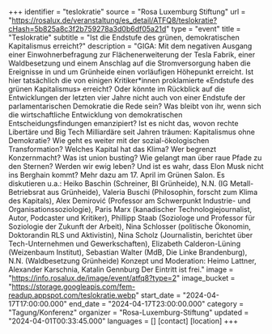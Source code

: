 +++
identifier = "teslokratie"
source = "Rosa Luxemburg Stiftung"
url = "https://rosalux.de/veranstaltung/es_detail/ATFQ8/teslokratie?cHash=5b825a8c3f2b759278a3d0b6df05a21d"
type = "event"
title = "Teslokratie"
subtitle = "Ist die Endstufe des grünen, demokratischen Kapitalismus erreicht?"
description = "GIGA: Mit dem negativen Ausgang einer Einwohnerbefragung zur Flächenerweiterung der Tesla Fabrik, einer Waldbesetzung und einem Anschlag auf die Stromversorgung haben die Ereignisse in und um Grünheide einen vorläufigen Höhepunkt erreicht. Ist hier tatsächlich die von einigen Kritiker*innen proklamierte «Endstufe des grünen Kapitalismus» erreicht? Oder könnte im Rückblick auf die Entwicklungen der letzten vier Jahre nicht auch von einer Endstufe der parlamentarischen Demokratie die Rede sein? Was bleibt von ihr, wenn sich die wirtschaftliche Entwicklung von demokratischen Entscheidungsfindungen emanzipiert? Ist es nicht das, wovon rechte Libertäre und Big Tech Milliardäre seit Jahren träumen: Kapitalismus ohne Demokratie?
Wie geht es weiter mit der sozial-ökologischen Transformation? Welches Kapital hat das Klima? Wer begrenzt Konzernmacht? Was ist union busting? Wie gelangt man über raue Pfade zu den Sternen? Werden wir ewig leben? Und ist es wahr, dass Elon Musk nicht ins Berghain kommt? Mehr dazu am 17. April im Grünen Salon. 
Es diskutieren u.a.: Heiko Baschin (Schreiner, BI Grünheide), N.N. (IG Metall-Betriebsrat aus Grünheide), Valeria Buschi (Philosophin, forscht zum Klima des Kapitals), Alex Demirović (Professor am Schwerpunkt Industrie- und Organisationssoziologie), Paris Marx (kanadischer Technologiejournalist, Autor, Podcaster und Kritiker), Phillipp Staab (Soziologe und Professor für Soziologie der Zukunft der Arbeit), Nina Schlosser (politische Ökonomin, Doktorandin RLS und Aktivistin), Nina Scholz (Journalistin, berichtet über Tech-Unternehmen und Gewerkschaften), Elizabeth Calderon-Lüning (Weizenbaum Institut), Sebastian Walter (MdB, Die Linke Brandenburg), N.N. (Waldbesetzung Grünheide)
Konzept und Moderation: Heimo Lattner, Alexander Karschnia, Katalin Gennburg
Der Eintritt ist frei."
image = "https://info.rosalux.de/image/event/atfq8?type=2"
image_bucket = "https://storage.googleapis.com/fem-readup.appspot.com/teslokratie.webp"
start_date = "2024-04-17T17:00:00.000"
end_date = "2024-04-17T23:00:00.000"
category = "Tagung/Konferenz"
organizer = "Rosa-Luxemburg-Stiftung"
updated = "2024-04-01T00:33:45.000"
languages = []
[contact]
[location]
+++